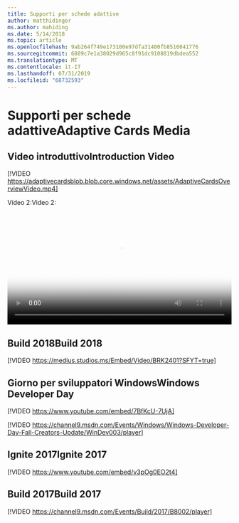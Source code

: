 ```yaml
---
title: Supporti per schede adattive
author: matthidinger
ms.author: mahiding
ms.date: 5/14/2018
ms.topic: article
ms.openlocfilehash: 9ab264f749e173100e97dfa31400fb8516041776
ms.sourcegitcommit: 6889c7e1a38029d965c8f91dc9108819dbdea552
ms.translationtype: MT
ms.contentlocale: it-IT
ms.lasthandoff: 07/31/2019
ms.locfileid: "68732593"
---
```

# <a name="adaptive-cards-media"></a><span data-ttu-id="a8db5-102">Supporti per schede adattive</span><span class="sxs-lookup"><span data-stu-id="a8db5-102">Adaptive Cards Media</span></span>


## <a name="introduction-video"></a><span data-ttu-id="a8db5-103">Video introduttivo</span><span class="sxs-lookup"><span data-stu-id="a8db5-103">Introduction Video</span></span>

[!VIDEO https://adaptivecardsblob.blob.core.windows.net/assets/AdaptiveCardsOverviewVideo.mp4]

<span data-ttu-id="a8db5-104">Video 2:</span><span class="sxs-lookup"><span data-stu-id="a8db5-104">Video 2:</span></span>

<video controls width="100%" poster="../content/videoposter.png">
    <source src="https://adaptivecardsblob.blob.core.windows.net/assets/AdaptiveCardsOverviewVideo.mp4" type="video/mp4">
</video>

## <a name="build-2018"></a><span data-ttu-id="a8db5-105">Build 2018</span><span class="sxs-lookup"><span data-stu-id="a8db5-105">Build 2018</span></span>

[!VIDEO https://medius.studios.ms/Embed/Video/BRK2401?SFYT=true]

## <a name="windows-developer-day"></a><span data-ttu-id="a8db5-106">Giorno per sviluppatori Windows</span><span class="sxs-lookup"><span data-stu-id="a8db5-106">Windows Developer Day</span></span>

[!VIDEO https://www.youtube.com/embed/7BfKcU-7UjA]

[!VIDEO https://channel9.msdn.com/Events/Windows/Windows-Developer-Day-Fall-Creators-Update/WinDev003/player]

## <a name="ignite-2017"></a><span data-ttu-id="a8db5-107">Ignite 2017</span><span class="sxs-lookup"><span data-stu-id="a8db5-107">Ignite 2017</span></span>

[!VIDEO https://www.youtube.com/embed/v3pOg0EO2t4]

## <a name="build-2017"></a><span data-ttu-id="a8db5-108">Build 2017</span><span class="sxs-lookup"><span data-stu-id="a8db5-108">Build 2017</span></span> 

[!VIDEO https://channel9.msdn.com/Events/Build/2017/B8002/player]

